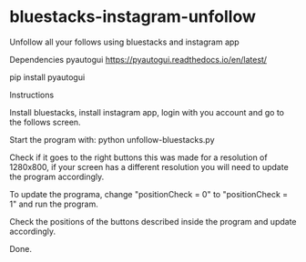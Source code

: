 # bluestacks-instagram-unfollow
Unfollow all your follows using bluestacks and instagram app

Dependencies
pyautogui
https://pyautogui.readthedocs.io/en/latest/

pip install pyautogui


Instructions

Install bluestacks, install instagram app, login with you account and go to the follows screen.

Start the program with:
python unfollow-bluestacks.py

Check if it goes to the right buttons this was made for a resolution of 1280x800, if your screen has a different resolution you will need to update the program accordingly.

To update the programa, change "positionCheck = 0" to "positionCheck = 1" and run the program.

Check the positions of the buttons described inside the program and update accordingly.

Done.
